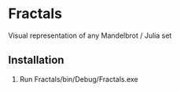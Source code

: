 # Fractals
 Visual representation of any Mandelbrot / Julia set
 
 ## Installation
 1. Run Fractals/bin/Debug/Fractals.exe <br>
